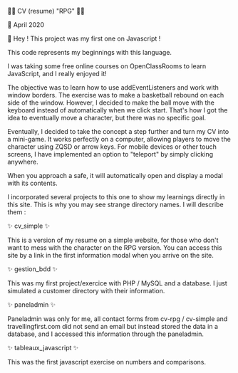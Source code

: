 🚶‍♂ CV (resume) "RPG" 🚶‍♂️ 

📅 April 2020

👋 Hey ! This project was my first one on Javascript !

This code represents my beginnings with this language.

I was taking some free online courses on OpenClassRooms to learn JavaScript, and I really enjoyed it!

The objective was to learn how to use addEventListeners and work with window borders. 
The exercise was to make a basketball rebound on each side of the window. 
However, I decided to make the ball move with the keyboard instead of automatically when we click start. 
That's how I got the idea to eventually move a character, but there was no specific goal.

Eventually, I decided to take the concept a step further and turn my CV into a mini-game. 
It works perfectly on a computer, allowing players to move the character using ZQSD or arrow keys. 
For mobile devices or other touch screens, I have implemented an option to "teleport" by simply clicking anywhere.

When you approach a safe, it will automatically open and display a modal with its contents.

I incorporated several projects to this one to show my learnings directly in this site. 
This is why you may see strange directory names. I will describe them :

✨ cv_simple ✨

This is a version of my resume on a simple website, for those who don't want to mess with the character on the RPG version.
You can access this site by a link in the first information modal when you arrive on the site.

✨ gestion_bdd ✨

This was my first project/exercice with PHP / MySQL and a database.
I just simulated a customer directory with their information.

✨ paneladmin ✨


Paneladmin was only for me, all contact forms from cv-rpg / cv-simple and travellingfirst.com did not send an email 
but instead stored the data in a database, and I accessed this information through the paneladmin.

✨ tableaux_javascript ✨

This was the first javascript exercise on numbers and comparisons.
